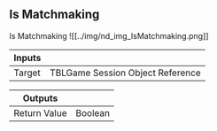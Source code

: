 ## Is Matchmaking
Is Matchmaking
![[../img/nd_img_IsMatchmaking.png]]

|Inputs||
|--|--|
| Target | TBLGame Session Object Reference |

|Outputs||
|--|--|
| Return Value | Boolean |
